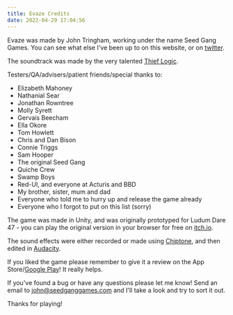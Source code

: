 ```yaml
---
title: Evaze Credits
date: 2022-04-29 17:04:56
---
```


Evaze was made by John Tringham, working under the name Seed Gang Games. You can see what else I've been up to on this website, or on [twitter](https://twitter.com/zappablamma).

The soundtrack was made by the very talented [Thief Logic](https://open.spotify.com/artist/6VlBCFRshx9KBDfYIVz0U6?si=3hh-80KmTo2CSYbJAYhRug).

Testers/QA/advisers/patient friends/special thanks to:
- Elizabeth Mahoney
- Nathanial Sear
- Jonathan Rowntree
- Molly Syrett
- Gervais Beecham
- Ella Okore
- Tom Howlett
- Chris and Dan Bison
- Connie Triggs
- Sam Hooper
- The original Seed Gang
- Quiche Crew 
- Swamp Boys
- Red-UI, and everyone at Acturis and BBD
- My brother, sister, mum and dad
- Everyone who told me to hurry up and release the game already
- Everyone who I forgot to put on this list (sorry)

The game was made in Unity, and was originally prototyped for Ludum Dare 47 - you can play the original version in your browser for free on [itch.io](https://zb.itch.io/evaze).

The sound effects were either recorded or made using [Chiptone](https://sfbgames.itch.io/chiptone), and then edited in [Audacity](https://www.audacityteam.org).

If you liked the game please remember to give it a review on the App Store/[Google Play](https://play.google.com/store/apps/details?id=com.johntringham.Evaze)! It really helps.

If you've found a bug or have any questions please let me know! Send an email to <a href="mailto:john@seedganggames.com?subject=Evaze Bug Report">john@seedganggames.com</a> and I'll take a look and try to sort it out.

Thanks for playing!